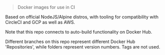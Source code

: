 > Docker images for use in CI

Based on official NodeJS/Alpine distros, with tooling for compatibility with
CircleCI and GCP as well as AWS.

Note that this repo connects to auto-build functionality on Docker Hub.

Different branches on this repo represent different Docker Hub 'Repositories',
while folders represent version numbers. Tags are not used.
